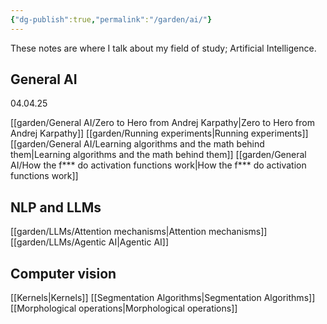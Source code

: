 ```yaml
---
{"dg-publish":true,"permalink":"/garden/ai/"}
---
```


These notes are where I talk about my field of study; Artificial Intelligence. 

## General AI
04.04.25

[[garden/General AI/Zero to Hero from Andrej Karpathy\|Zero to Hero from Andrej Karpathy]]
[[garden/Running experiments\|Running experiments]]
[[garden/General AI/Learning algorithms and the math behind them\|Learning algorithms and the math behind them]]
[[garden/General AI/How the f*** do activation functions work\|How the f*** do activation functions work]]

## NLP and LLMs
[[garden/LLMs/Attention mechanisms\|Attention mechanisms]]
[[garden/LLMs/Agentic AI\|Agentic AI]]

## Computer vision
[[Kernels\|Kernels]]
[[Segmentation Algorithms\|Segmentation Algorithms]]
[[Morphological operations\|Morphological operations]]
